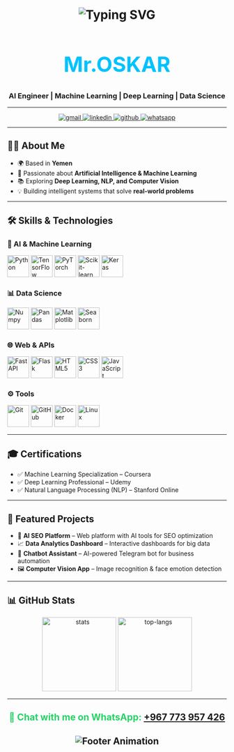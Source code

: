 <!-- Typing Animation for Welcome Message -->
<h1 align="center">
  <img src="https://readme-typing-svg.demolab.com?font=Fira+Code&size=28&pause=1000&color=36BCF7&center=true&vCenter=true&width=600&lines=👋+Welcome+to+my+GitHub!;I+am+Mr.OSKAR;AI+Engineer+%7C+ML+%26+DL+%7C+Data+Science" alt="Typing SVG" />
</h1>

<!-- Name Highlight -->
<h1 align="center" style="color:#00C2FF; font-size:48px; font-weight:bold;">
  Mr.OSKAR
</h1>
<h3 align="center">AI Engineer | Machine Learning | Deep Learning | Data Science</h3>

---

<!-- Social Links -->
<p align="center">
  <a href="mailto:oskar1python@gmail.com">
    <img src="https://img.icons8.com/fluency/48/gmail-new.png" alt="gmail"/>
  </a>
  <a href="https://www.linkedin.com/in/abdulrazzaq-al-surabi-783579304/">
    <img src="https://img.icons8.com/fluency/48/linkedin.png" alt="linkedin"/>
  </a>
  <a href="https://github.com/oskar-77">
    <img src="https://img.icons8.com/ios-glyphs/48/github.png" alt="github"/>
  </a>
  <a href="https://wa.me/967773957426" target="_blank">
    <img src="https://img.icons8.com/color/48/whatsapp--v1.png" alt="whatsapp"/>
  </a>
</p>

---

## 👨‍💻 About Me
- 🌍 Based in **Yemen**  
- 🚀 Passionate about **Artificial Intelligence & Machine Learning**  
- 📚 Exploring **Deep Learning, NLP, and Computer Vision**  
- 💡 Building intelligent systems that solve **real-world problems**  

---

## 🛠️ Skills & Technologies  

### 🤖 AI & Machine Learning  
<p>
  <img src="https://cdn.jsdelivr.net/gh/devicons/devicon/icons/python/python-original.svg" width="50" height="50" alt="Python"/> 
  <img src="https://cdn.jsdelivr.net/gh/devicons/devicon/icons/tensorflow/tensorflow-original.svg" width="50" height="50" alt="TensorFlow"/> 
  <img src="https://cdn.jsdelivr.net/gh/devicons/devicon/icons/pytorch/pytorch-original.svg" width="50" height="50" alt="PyTorch"/> 
  <img src="https://cdn.jsdelivr.net/gh/devicons/devicon/icons/scikitlearn/scikitlearn-original.svg" width="50" height="50" alt="Scikit-learn"/> 
  <img src="https://cdn.jsdelivr.net/gh/devicons/devicon/icons/keras/keras-original.svg" width="50" height="50" alt="Keras"/> 
</p>

### 📊 Data Science  
<p>
  <img src="https://cdn.jsdelivr.net/gh/devicons/devicon/icons/numpy/numpy-original.svg" width="50" height="50" alt="Numpy"/> 
  <img src="https://cdn.jsdelivr.net/gh/devicons/devicon/icons/pandas/pandas-original.svg" width="50" height="50" alt="Pandas"/> 
  <img src="https://upload.wikimedia.org/wikipedia/commons/8/84/Matplotlib_icon.svg" width="50" height="50" alt="Matplotlib"/> 
  <img src="https://seaborn.pydata.org/_images/logo-mark-lightbg.svg" width="50" height="50" alt="Seaborn"/> 
</p>

### 🌐 Web & APIs  
<p>
  <img src="https://cdn.jsdelivr.net/gh/devicons/devicon/icons/fastapi/fastapi-original.svg" width="50" height="50" alt="FastAPI"/> 
  <img src="https://cdn.jsdelivr.net/gh/devicons/devicon/icons/flask/flask-original.svg" width="50" height="50" alt="Flask"/> 
  <img src="https://cdn.jsdelivr.net/gh/devicons/devicon/icons/html5/html5-original.svg" width="50" height="50" alt="HTML5"/> 
  <img src="https://cdn.jsdelivr.net/gh/devicons/devicon/icons/css3/css3-original.svg" width="50" height="50" alt="CSS3"/> 
  <img src="https://cdn.jsdelivr.net/gh/devicons/devicon/icons/javascript/javascript-original.svg" width="50" height="50" alt="JavaScript"/> 
</p>

### ⚙️ Tools  
<p>
  <img src="https://cdn.jsdelivr.net/gh/devicons/devicon/icons/git/git-original.svg" width="50" height="50" alt="Git"/> 
  <img src="https://cdn.jsdelivr.net/gh/devicons/devicon/icons/github/github-original.svg" width="50" height="50" alt="GitHub"/> 
  <img src="https://cdn.jsdelivr.net/gh/devicons/devicon/icons/docker/docker-original.svg" width="50" height="50" alt="Docker"/> 
  <img src="https://cdn.jsdelivr.net/gh/devicons/devicon/icons/linux/linux-original.svg" width="50" height="50" alt="Linux"/> 
</p>

---

## 🎓 Certifications
- ✅ Machine Learning Specialization – Coursera  
- ✅ Deep Learning Professional – Udemy  
- ✅ Natural Language Processing (NLP) – Stanford Online  

---

## 🚀 Featured Projects
- 🧠 **AI SEO Platform** – Web platform with AI tools for SEO optimization  
- 📈 **Data Analytics Dashboard** – Interactive dashboards for big data  
- 🤖 **Chatbot Assistant** – AI-powered Telegram bot for business automation  
- 🖼 **Computer Vision App** – Image recognition & face emotion detection  

---

## 📊 GitHub Stats
<p align="center">
  <img src="https://github-readme-stats.vercel.app/api?username=oskar-77&show_icons=true&theme=tokyonight" alt="stats" height="170"/>
  <img src="https://github-readme-stats.vercel.app/api/top-langs/?username=oskar-77&layout=compact&theme=tokyonight" alt="top-langs" height="170"/>
</p>

---

<!-- WhatsApp Contact -->
<h2 align="center" style="color:#25D366;">
  💬 Chat with me on WhatsApp: <a href="https://wa.me/967773957426" target="_blank">+967 773 957 426</a>
</h2>

<!-- Footer Animation -->
<h2 align="center">
  <img src="https://readme-typing-svg.demolab.com?font=Fira+Code&size=24&pause=1000&color=F75C7E&center=true&vCenter=true&width=600&lines=✨+Let's+Build+the+Future+with+AI+✨;🚀+Together+We+Create+Innovation+🚀" alt="Footer Animation" />
</h2>
